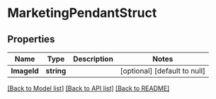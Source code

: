 # MarketingPendantStruct

## Properties
Name | Type | Description | Notes
------------ | ------------- | ------------- | -------------
**ImageId** | **string** |  | [optional] [default to null]

[[Back to Model list]](../README.md#documentation-for-models) [[Back to API list]](../README.md#documentation-for-api-endpoints) [[Back to README]](../README.md)


